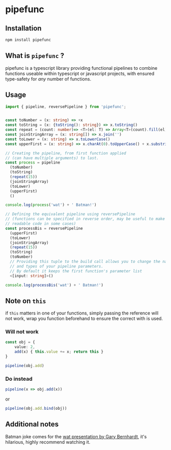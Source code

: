 # pipefunc

## Installation
```sh
npm install pipefunc
```

## What is `pipefunc` ?
pipefunc is a typescript library providing functional pipelines to combine functions useable within typescript or javascript projects, with ensured
type-safety for *any* number of functions.

## Usage

```ts
import { pipeline, reversePipeline } from 'pipefunc';


const toNumber = (x: string) => +x
const toString = (x: {toString(): string}) => x.toString()
const repeat = (count: number)=> <T>(el: T) => Array<T>(count).fill(el)
const joinStringArray = (x: string[]) => x.join('')
const toLower = (x: string) => x.toLowerCase()
const upperFirst = (x: string) => x.charAt(0).toUpperCase() + x.substring(1)

// Creating the pipeline, from first function applied
// (can have multiple arguments) to last.
const process = pipeline
  (toNumber)
  (toString)
  (repeat(15))
  (joinStringArray)
  (toLower)
  (upperFirst)
  ()

console.log(process('wat') + ' Batman!')

// Defining the equivalent pipeline using reversePipeline
// (functions can be specified in reverse order, may be useful to make more
// readable code in some cases)
const processBis = reversePipeline
  (upperFirst)
  (toLower)
  (joinStringArray)
  (repeat(15))
  (toString)
  (toNumber)
  // Providing this tuple to the build call allows you to change the name
  // and types of your pipeline parameters.
  // By default it keeps the first function's parameter list
  <[input: string]>()

console.log(processBis('wat') + ' Batman!')
```

## Note on `this`
if `this` matters in one of your functions, simply passing the reference
will not work, wrap you function beforehand to ensure the correct with is
used.

### Will not work
```ts
const obj = {
    value: 2,
    add(x) { this.value += x; return this }
}

pipeline(obj.add)
```
### Do instead
```ts
pipeline(x => obj.add(x))
```
or
```ts
pipeline(obj.add.bind(obj))
```

## Additional notes
Batman joke comes for the [wat presentation by Gary Bernhardt](https://www.destroyallsoftware.com/talks/wat), it's hilarious, highly recommend watching it.
